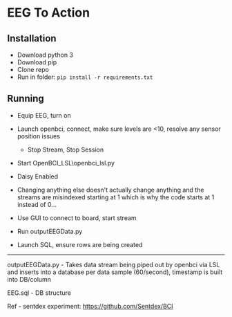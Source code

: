 # EEG To Action

## Installation

- Download python 3
- Download pip
- Clone repo
- Run in folder: `pip install -r requirements.txt`

## Running
* Equip EEG, turn on
* Launch openbci, connect, make sure levels are <10, resolve any sensor position issues
  * Stop Stream, Stop Session

* Start OpenBCI_LSL\openbci_lsl.py
 * Daisy Enabled
 * Changing anything else doesn't actually change anything and the streams are misindexed starting at 1 which is why the code starts at 1 instead of 0...
 * Use GUI to connect to board, start stream

* Run outputEEGData.py

* Launch SQL, ensure rows are being created


-------

outputEEGData.py - Takes data stream being piped out by openbci via LSL and inserts into a database per data sample (60/second), timestamp is built into DB/column

EEG.sql - DB structure


Ref -
sentdex experiment: https://github.com/Sentdex/BCI
